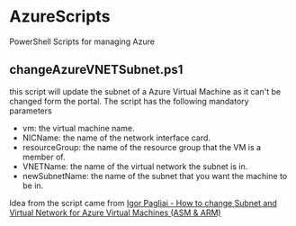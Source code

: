 # AzureScripts
PowerShell Scripts for managing Azure

## changeAzureVNETSubnet.ps1
this script will update the subnet of a Azure Virtual Machine as it can't be changed form the portal. The script has the following mandatory parameters
  * vm: the virtual machine name.
  * NICName: the name of the network interface card.
  * resourceGroup: the name of the resource group that the VM is a member of.
  * VNETName: the name of the virtual network the subnet is in.
  * newSubnetName: the name of the subnet that you want the machine to be in.
  
Idea from the script came from [Igor Pagliai - How to change Subnet and Virtual Network for Azure Virtual Machines (ASM & ARM)](https://blogs.msdn.microsoft.com/igorpag/2016/03/13/how-to-change-subnet-and-virtual-network-for-azure-virtual-machines-asm-arm/)
